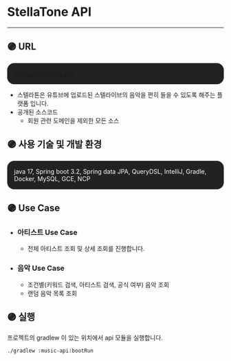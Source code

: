 #  StellaTone API

---

## 🟣 URL

<p style="background: #222; color : white; padding: 1rem; border-radius: 1rem">
    <a href="https://stellatone.xyz">https://stellatone.xyz</a>
</p>


- 스텔라톤은 유튜브에 업로드된 스텔라이브의 음악을 편히 들을 수 있도록 해주는 플랫폼 입니다.
- 공개된 소스코드
  - 회원 관련 도메인을 제외한 모든 소스

## 🟣 사용 기술 및 개발 환경

<p style="background: #222; color : white; padding: 1rem; border-radius: 1rem">
    java 17, Spring boot 3.2, Spring data JPA, QueryDSL, IntelliJ, Gradle, Docker, MySQL, GCE, NCP 
</p>

## 🟣 Use Case

- ### 아티스트 Use Case
  - 전체 아티스트 조회 및 상세 조회를 진행합니다.
  
- ### 음악 Use Case
  - 조건별(키워드 검색, 아티스트 검색, 공식 여부) 음악 조회
  - 랜덤 음악 목록 조회

## 🟣 실행
프로젝트의 gradlew 이 있는 위치에서 api 모듈을 실행합니다.

```bash
./gradlew :music-api:bootRun
```